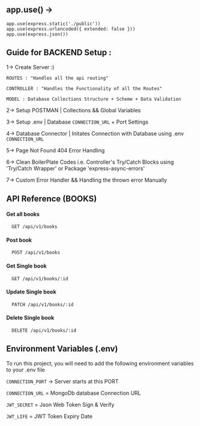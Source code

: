 ## app.use() ->

`app.use(express.static('./public'))`  
`app.use(express.urlencoded({ extended: false }))`  
`app.use(express.json())`

## Guide for BACKEND Setup :

1-> Create Server :)

    ROUTES : "Handles all the api routing"

    CONTROLLER : "Handles the Functionality of all the Routes"

    MODEL : Database Collections Structure + Scheme + Data Validation

2-> Setup POSTMAN | Collections && Global Variables

3-> Setup .env | Database `CONNECTION_URL` + Port Settings

4-> Database Connector | Initates Connection with Database using .env `CONNECTION_URL`

5-> Page Not Found 404 Error Handling

6-> Clean BoilerPlate Codes i.e. Controller's Try/Catch Blocks using 'Try/Catch Wrapper' or Package 'express-async-errors'

7-> Custom Error Handler && Handling the thrown error Manually

## API Reference (BOOKS)

#### Get all books

```http
  GET /api/v1/books
```

#### Post book

```http
  POST /api/v1/books
```

#### Get Single book

```http
  GET /api/v1/books/:id
```

#### Update Single book

```http
  PATCH /api/v1/books/:id
```

#### Delete Single book

```http
  DELETE /api/v1/books/:id
```

## Environment Variables (.env)

To run this project, you will need to add the following environment variables to your .env file

`CONNECTION_PORT` -> Server starts at this PORT

`CONNECTION_URL` = MongoDb database Connection URL

`JWT_SECRET` = Json Web Token Sign & Verify

`JWT_LIFE` = JWT Token Expiry Date
